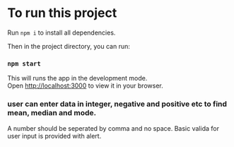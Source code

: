 # To run this project

Run `npm i` to install all dependencies.

Then in the project directory, you can run:

### `npm start`

This will runs the app in the development mode.\
Open [http://localhost:3000](http://localhost:3000) to view it in your browser.

### user can enter data in integer, negative and positive etc to find mean, median and mode.

A number should be seperated by comma and no space. Basic valida for user input is provided with alert.
